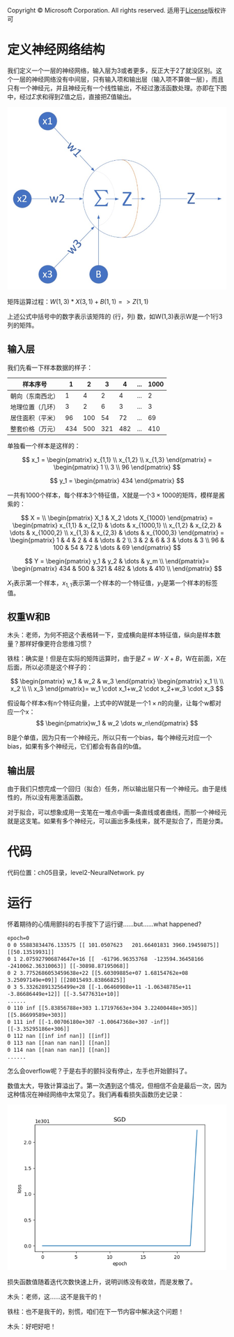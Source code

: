 Copyright © Microsoft Corporation. All rights reserved.
  适用于[License](https://github.com/Microsoft/ai-edu/blob/master/LICENSE.md)版权许可
  

# 定义神经网络结构

我们定义一个一层的神经网络，输入层为3或者更多，反正大于2了就没区别。这个一层的神经网络没有中间层，只有输入项和输出层（输入项不算做一层），而且只有一个神经元，并且神经元有一个线性输出，不经过激活函数处理。亦即在下图中，经过$\Sigma$求和得到Z值之后，直接把Z值输出。

<img src=".\Images\5\setup.jpg" width="600">

矩阵运算过程：$W(1,3) * X(3,1) + B(1,1) => Z(1,1)$

上述公式中括号中的数字表示该矩阵的 (行，列) 数，如W(1,3)表示W是一个1行3列的矩阵。

## 输入层

我们先看一下样本数据的样子：

|样本序号|1|2|3|4|...|1000|
|---|---|----|---|--|--|--|
|朝向（东南西北）|1|4|2|4|...|2|
|地理位置（几环）|3|2|6|3|...|3|
|居住面积（平米）|96|100|54|72|...|69|
|整套价格（万元）|434|500|321|482|...|410|

单独看一个样本是这样的：

$$
x_1 =
\begin{pmatrix}
x_{1,1} \\
x_{1,2} \\
x_{1,3}
\end{pmatrix} = 
\begin{pmatrix}
1 \\
3 \\
96
\end{pmatrix} 
$$

$$
y_1 = \begin{pmatrix} 434 \end{pmatrix}
$$


一共有1000个样本，每个样本3个特征值，X就是一个$3 \times 1000$的矩阵，模样是酱紫的：

$$
X = \\
\begin{pmatrix} 
X_1 & X_2 \dots X_{1000}
\end{pmatrix} =
\begin{pmatrix} 
x_{1,1} & x_{2,1} & \dots & x_{1000,1} \\
x_{1,2} & x_{2,2} & \dots & x_{1000,2} \\
x_{1,3} & x_{2,3} & \dots & x_{1000,3}
\end{pmatrix} = 
\begin{pmatrix}
1 & 4 & 2 & 4 & \dots & 2 \\
3 & 2 & 6 & 3 & \dots & 3 \\
96 & 100 & 54 & 72 & \dots & 69
\end{pmatrix} 
$$

$$
Y =
\begin{pmatrix}
y_1 & y_2 & \dots & y_m \\
\end{pmatrix}=
\begin{pmatrix}
434 & 500 & 321 & 482 & \dots & 410 \\
\end{pmatrix}
$$


$X_1$表示第一个样本，$x_{1,1}$表示第一个样本的一个特征值，$y_1$是第一个样本的标签值。

## 权重W和B

木头：老师，为何不把这个表格转一下，变成横向是样本特征值，纵向是样本数量？那样好像更符合思维习惯？

铁柱：确实是！但是在实际的矩阵运算时，由于是$Z=W \cdot X+B$，W在前面，X在后面，所以必须是这个样子的：

$$
\begin{pmatrix}
w_1 & w_2 & w_3
\end{pmatrix}
\begin{pmatrix}
x_1 \\
\\
x_2 \\
\\
x_3
\end{pmatrix}=
w_1 \cdot x_1+w_2 \cdot x_2+w_3 \cdot x_3
$$

假设每个样本x有n个特征向量，上式中的W就是一个$1 \times n$的向量，让每个w都对应一个x：
$$
\begin{pmatrix}w_1 & w_2 \dots w_n\end{pmatrix}
$$

B是个单值，因为只有一个神经元，所以只有一个bias，每个神经元对应一个bias，如果有多个神经元，它们都会有各自的b值。

## 输出层

由于我们只想完成一个回归（拟合）任务，所以输出层只有一个神经元。由于是线性的，所以没有用激活函数。

对于拟合，可以想象成用一支笔在一堆点中画一条直线或者曲线，而那一个神经元就是这支笔。如果有多个神经元，可以画出多条线来，就不是拟合了，而是分类。


# 代码

代码位置：ch05目录，level2-NeuralNetwork. py

# 运行

怀着期待的心情用颤抖的右手按下了运行键......but......what happened?

```
epoch=0
0 0 55883834476.133575 [[ 101.0507623   201.66401831 3960.19459875]] [[50.13519931]]
0 1 2.075927906874647e+16 [[  -61796.96353768  -123594.36458166 -2410062.36310063]] [[-30898.87195068]]
0 2 3.7752686053459638e+22 [[5.60309885e+07 1.68154762e+08 3.25097149e+09]] [[28015493.83866825]]
0 3 5.332628913256499e+28 [[-1.06460908e+11 -1.06348785e+11 -3.86686449e+12]] [[-3.5477631e+10]]
......
0 110 inf [[5.83856788e+303 1.17197663e+304 3.22400448e+305]] [[5.86699589e+303]]
0 111 inf [[-1.00706180e+307 -1.00647368e+307 -inf]] [[-3.35295186e+306]]
0 112 nan [[inf inf nan]] [[inf]]
0 113 nan [[nan nan nan]] [[nan]]
0 114 nan [[nan nan nan]] [[nan]]
......
```

怎么会overflow呢？于是右手的颤抖没有停止，左手也开始颤抖了。

数值太大，导致计算溢出了。第一次遇到这个情况，但相信不会是最后一次，因为这种情况在神经网络中太常见了。我们再看看损失函数历史记录：

<img src=".\Images\5\wrong_loss.png">

损失函数值随着迭代次数快速上升，说明训练没有收敛，而是发散了。

木头：老师，这......这不是我干的！

铁柱：也不是我干的，别慌，咱们在下一节内容中解决这个问题！

木头：好吧好吧！
